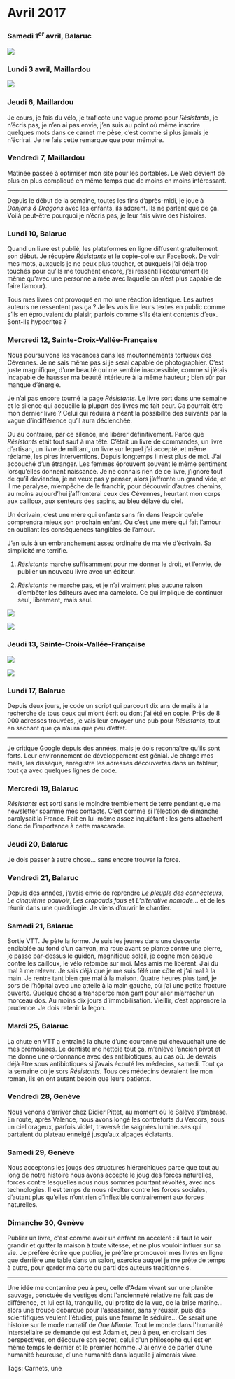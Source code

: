 # Avril 2017



### Samedi 1<sup>er</sup> avril, Balaruc

![](http://tcrouzet.comhttps://tcrouzet.com/images_tc/2017/05/20170401-1.jpg)

### Lundi 3 avril, Maillardou

![](http://tcrouzet.comhttps://tcrouzet.com/images_tc/2017/05/20170403-1.jpg)

### Jeudi 6, Maillardou

Je cours, je fais du vélo, je traficote une vague promo pour *Résistants*, je n’écris pas, je n’en ai pas envie, j’en suis au point où même inscrire quelques mots dans ce carnet me pèse, c’est comme si plus jamais je n’écrirai. Je ne fais cette remarque que pour mémoire.

### Vendredi 7, Maillardou

Matinée passée à optimiser mon site pour les portables. Le Web devient de plus en plus compliqué en même temps que de moins en moins intéressant.

---

Depuis le début de la semaine, toutes les fins d’après-midi, je joue à *Donjons &amp; Dragons* avec les enfants, ils adorent. Ils ne parlent que de ça. Voilà peut-être pourquoi je n’écris pas, je leur fais vivre des histoires.

### Lundi 10, Balaruc

Quand un livre est publié, les plateformes en ligne diffusent gratuitement son début. Je récupère *Résistants* et le copie-colle sur Facebook. De voir mes mots, auxquels je ne peux plus toucher, et auxquels j’ai déjà trop touchés pour qu’ils me touchent encore, j’ai ressenti l’écœurement (le même qu’avec une personne aimée avec laquelle on n’est plus capable de faire l’amour).

Tous mes livres ont provoqué en moi une réaction identique. Les autres auteurs ne ressentent pas ça ? Je les vois lire leurs textes en public comme s’ils en éprouvaient du plaisir, parfois comme s’ils étaient contents d’eux. Sont-ils hypocrites ?

### Mercredi 12, Sainte-Croix-Vallée-Française

Nous poursuivons les vacances dans les moutonnements tortueux des Cévennes. Je ne sais même pas si je serai capable de photographier. C’est juste magnifique, d’une beauté qui me semble inaccessible, comme si j’étais incapable de hausser ma beauté intérieure à la même hauteur ; bien sûr par manque d’énergie.

Je n’ai pas encore tourné la page *Résistants*. Le livre sort dans une semaine et le silence qui accueille la plupart des livres me fait peur. Ça pourrait être mon dernier livre ? Celui qui réduira à néant la possibilité des suivants par la vague d’indifférence qu’il aura déclenchée.

Ou au contraire, par ce silence, me libérer définitivement. Parce que *Résistants* était tout sauf à ma tête. C’était un livre de commandes, un livre d’artisan, un livre de militant, un livre sur lequel j’ai accepté, et même réclamé, les pires interventions. Depuis longtemps il n’est plus de moi. J’ai accouché d’un étranger. Les femmes éprouvent souvent le même sentiment lorsqu’elles donnent naissance. Je ne connais rien de ce livre, j’ignore tout de qu’il deviendra, je ne veux pas y penser, alors j’affronte un grand vide, et il me paralyse, m’empêche de le franchir, pour découvrir d’autres chemins, au moins aujourd’hui j’affronterai ceux des Cévennes, heurtant mon corps aux cailloux, aux senteurs des sapins, au bleu délavé du ciel.

Un écrivain, c’est une mère qui enfante sans fin dans l’espoir qu’elle comprendra mieux son prochain enfant. Ou c’est une mère qui fait l’amour en oubliant les conséquences tangibles de l’amour.

J’en suis à un embranchement assez ordinaire de ma vie d’écrivain. Sa simplicité me terrifie.

1. *Résistants* marche suffisamment pour me donner le droit, et l’envie, de publier un nouveau livre avec un éditeur.

2. *Résistants* ne marche pas, et je n’ai vraiment plus aucune raison d’embêter les éditeurs avec ma camelote. Ce qui implique de continuer seul, librement, mais seul.

![](http://tcrouzet.comhttps://tcrouzet.com/images_tc/2017/05/20170412-1.jpg)

![](http://tcrouzet.comhttps://tcrouzet.com/images_tc/2017/05/20170412-2.jpg)

### Jeudi 13, Sainte-Croix-Vallée-Française

![](http://tcrouzet.comhttps://tcrouzet.com/images_tc/2017/05/20170413-1.jpg)

![](http://tcrouzet.comhttps://tcrouzet.com/images_tc/2017/05/20170413-2.jpg)

### Lundi 17, Balaruc

Depuis deux jours, je code un script qui parcourt dix ans de mails à la recherche de tous ceux qui m’ont écrit ou dont j’ai été en copie. Près de 8 000 adresses trouvées, je vais leur envoyer une pub pour *Résistants*, tout en sachant que ça n’aura que peu d’effet.

---

Je critique Google depuis des années, mais je dois reconnaître qu’ils sont forts. Leur environnement de développement est génial. Je charge mes mails, les dissèque, enregistre les adresses découvertes dans un tableur, tout ça avec quelques lignes de code.

### Mercredi 19, Balaruc

*Résistants* est sorti sans le moindre tremblement de terre pendant que ma newsletter spamme mes contacts. C’est comme si l’élection de dimanche paralysait la France. Fait en lui-même assez inquiétant : les gens attachent donc de l’importance à cette mascarade.

### Jeudi 20, Balaruc

Je dois passer à autre chose… sans encore trouver la force.

### Vendredi 21, Balaruc

Depuis des années, j’avais envie de reprendre *Le pleuple des connecteurs*, *Le cinquième pouvoir*, *Les crapauds fous* et *L’alterative nomade*… et de les réunir dans une quadrilogie. Je viens d’ouvrir le chantier.

### Samedi 21, Balaruc

Sortie VTT. Je pète la forme. Je suis les jeunes dans une descente endiablée au fond d’un canyon, ma roue avant se plante contre une pierre, je passe par-dessus le guidon, magnifique soleil, je cogne mon casque contre les cailloux, le vélo retombe sur moi. Mes amis me libèrent. J’ai du mal à me relever. Je sais déjà que je me suis fêlé une côte et j’ai mal à la main. Je rentre tant bien que mal à la maison. Quatre heures plus tard, je sors de l’hôpital avec une attelle à la main gauche, où j’ai une petite fracture ouverte. Quelque chose a transpercé mon gant pour aller m’arracher un morceau dos. Au moins dix jours d’immobilisation. Vieillir, c’est apprendre la prudence. Je dois retenir la leçon.

### Mardi 25, Balaruc

La chute en VTT a entraîné la chute d’une couronne qui chevauchait une de mes prémolaires. Le dentiste me nettoie tout ça, m’enlève l’ancien pivot et me donne une ordonnance avec des antibiotiques, au cas où. Je devrais déjà être sous antibiotiques si j’avais écouté les médecins, samedi. Tout ça la semaine où je sors *Résistants*. Tous ces médecins devraient lire mon roman, ils en ont autant besoin que leurs patients.

### Vendredi 28, Genève

Nous venons d’arriver chez Didier Pittet, au moment où le Salève s’embrase. En route, après Valence, nous avons longé les contreforts du Vercors, sous un ciel orageux, parfois violet, traversé de saignées lumineuses qui partaient du plateau enneigé jusqu’aux alpages éclatants.

### Samedi 29, Genève

Nous acceptons les jougs des structures hiérarchiques parce que tout au long de notre histoire nous avons accepté le joug des forces naturelles, forces contre lesquelles nous nous sommes pourtant révoltés, avec nos technologies. Il est temps de nous révolter contre les forces sociales, d’autant plus qu’elles n’ont rien d’inflexible contrairement aux forces naturelles.

### Dimanche 30, Genève

Publier un livre, c'est comme avoir un enfant en accéléré : il faut le voir grandir et quitter la maison à toute vitesse, et ne plus vouloir influer sur sa vie. Je préfère écrire que publier, je préfère promouvoir mes livres en ligne que derrière une table dans un salon, exercice auquel je me prête de temps à autre, pour garder ma carte du parti des auteurs traditionnels.

---

Une idée me contamine peu à peu, celle d'Adam vivant sur une planète sauvage, ponctuée de vestiges dont l'ancienneté relative ne fait pas de différence, et lui est là, tranquille, qui profite de la vue, de la brise marine… alors une troupe débarque pour l'assassiner, sans y réussir, puis des scientifiques veulent l'étudier, puis une femme le séduire… Ce serait une histoire sur le mode narratif de *One Minute*. Tout le monde dans l'humanité interstellaire se demande qui est Adam et, peu à peu, en croisant des perspectives, on découvre son secret, celui d'un philosophe qui est en même temps le dernier et le premier homme. J'ai envie de parler d'une humanité heureuse, d'une humanité dans laquelle j'aimerais vivre.

Tags: Carnets, une